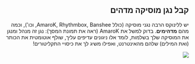 

<div id="corps" class="rtl" dir="rtl">

<h2>קבל נגן מוסיקה מדהים</h2>

יש ללינוקס הרבה נגני מוסיקה (כולל AmaroK, Rhythmbox, Banshee, 
וכו'), וכמה מהם <b>מדהימים</b>. בדוק למשל את AmaroK
(ראה את תמונת המסך): נגן זה מנהל ומנגן את המוסיקה שלך בשלמות, לומד אלו ניגונים עדיפים עליך, שולף אוטומטית את הכותר (ואת המילים) שלהם מהאינטרנט, ואפילו משיג לך את כיסויי התקליטורים!

<img src="Images/amarok.png" />





